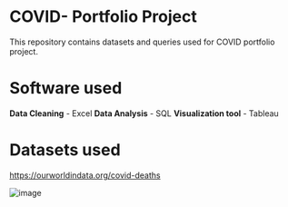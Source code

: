 # COVID- Portfolio Project

This repository contains datasets and queries used for COVID portfolio project.

<h1>Software used</h1>

**Data Cleaning** - Excel
**Data Analysis** - SQL
**Visualization tool** - Tableau

<h1>Datasets used</h1>

https://ourworldindata.org/covid-deaths















![image](https://user-images.githubusercontent.com/121084757/213351040-36641ad9-9c3d-4e9c-a045-6ce681341c88.png)
